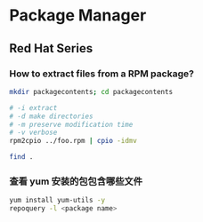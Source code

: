 # Package Manager

## Red Hat Series

### How to extract files from a RPM package?

```sh
mkdir packagecontents; cd packagecontents

# -i extract
# -d make directories
# -m preserve modification time
# -v verbose
rpm2cpio ../foo.rpm | cpio -idmv

find .
```

### 查看 yum 安装的包包含哪些文件

```sh
yum install yum-utils -y
repoquery -l <package name>
```
